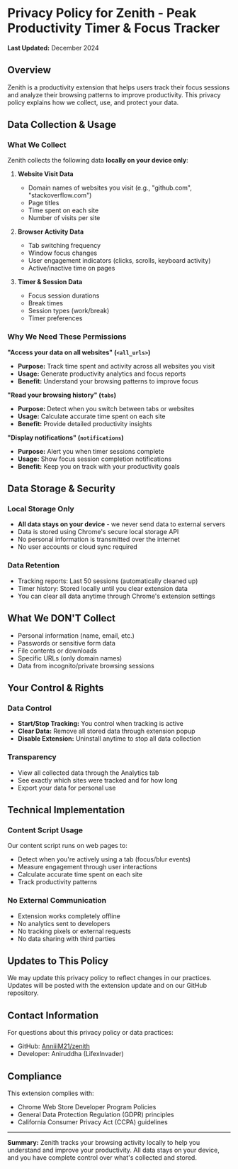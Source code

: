 # Privacy Policy for Zenith - Peak Productivity Timer & Focus Tracker

**Last Updated:** December 2024

## Overview

Zenith is a productivity extension that helps users track their focus sessions and analyze their browsing patterns to improve productivity. This privacy policy explains how we collect, use, and protect your data.

## Data Collection & Usage

### What We Collect

Zenith collects the following data **locally on your device only**:

1. **Website Visit Data**

   - Domain names of websites you visit (e.g., "github.com", "stackoverflow.com")
   - Page titles
   - Time spent on each site
   - Number of visits per site

2. **Browser Activity Data**

   - Tab switching frequency
   - Window focus changes
   - User engagement indicators (clicks, scrolls, keyboard activity)
   - Active/inactive time on pages

3. **Timer & Session Data**
   - Focus session durations
   - Break times
   - Session types (work/break)
   - Timer preferences

### Why We Need These Permissions

**"Access your data on all websites" (`<all_urls>`)**

- **Purpose:** Track time spent and activity across all websites you visit
- **Usage:** Generate productivity analytics and focus reports
- **Benefit:** Understand your browsing patterns to improve focus

**"Read your browsing history" (`tabs`)**

- **Purpose:** Detect when you switch between tabs or websites
- **Usage:** Calculate accurate time spent on each site
- **Benefit:** Provide detailed productivity insights

**"Display notifications" (`notifications`)**

- **Purpose:** Alert you when timer sessions complete
- **Usage:** Show focus session completion notifications
- **Benefit:** Keep you on track with your productivity goals

## Data Storage & Security

### Local Storage Only

- **All data stays on your device** - we never send data to external servers
- Data is stored using Chrome's secure local storage API
- No personal information is transmitted over the internet
- No user accounts or cloud sync required

### Data Retention

- Tracking reports: Last 50 sessions (automatically cleaned up)
- Timer history: Stored locally until you clear extension data
- You can clear all data anytime through Chrome's extension settings

## What We DON'T Collect

- Personal information (name, email, etc.)
- Passwords or sensitive form data
- File contents or downloads
- Specific URLs (only domain names)
- Data from incognito/private browsing sessions

## Your Control & Rights

### Data Control

- **Start/Stop Tracking:** You control when tracking is active
- **Clear Data:** Remove all stored data through extension popup
- **Disable Extension:** Uninstall anytime to stop all data collection

### Transparency

- View all collected data through the Analytics tab
- See exactly which sites were tracked and for how long
- Export your data for personal use

## Technical Implementation

### Content Script Usage

Our content script runs on web pages to:

- Detect when you're actively using a tab (focus/blur events)
- Measure engagement through user interactions
- Calculate accurate time spent on each site
- Track productivity patterns

### No External Communication

- Extension works completely offline
- No analytics sent to developers
- No tracking pixels or external requests
- No data sharing with third parties

## Updates to This Policy

We may update this privacy policy to reflect changes in our practices. Updates will be posted with the extension update and on our GitHub repository.

## Contact Information

For questions about this privacy policy or data practices:

- GitHub: [AnniiiM21/zenith](https://github.com/AnniiiM21/zenith)
- Developer: Aniruddha (LifexInvader)

## Compliance

This extension complies with:

- Chrome Web Store Developer Program Policies
- General Data Protection Regulation (GDPR) principles
- California Consumer Privacy Act (CCPA) guidelines

---

**Summary:** Zenith tracks your browsing activity locally to help you understand and improve your productivity. All data stays on your device, and you have complete control over what's collected and stored.
